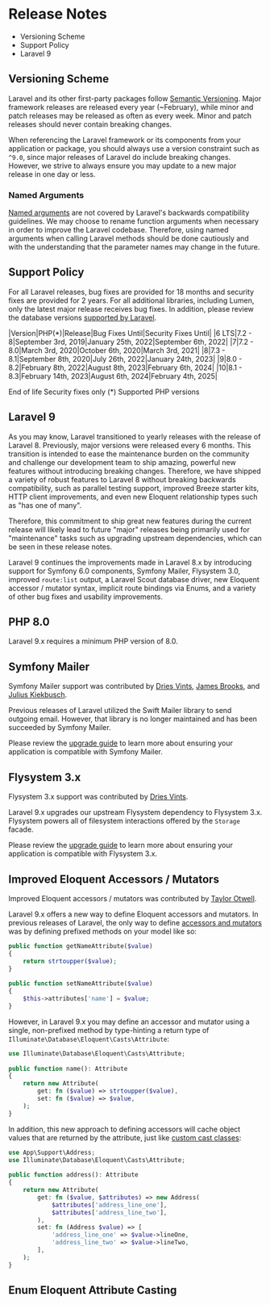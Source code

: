 # Release Notes

- Versioning Scheme
- Support Policy
- Laravel 9

## Versioning Scheme

Laravel and its other first-party packages follow [Semantic Versioning](https://semver.org/). Major framework releases are released every year (~February), while minor and patch releases may be released as often as every week. Minor and patch releases should never contain breaking changes.

When referencing the Laravel framework or its components from your application or package, you should always use a version constraint such as `^9.0`, since major releases of Laravel do include breaking changes. However, we strive to always ensure you may update to a new major release in one day or less.

### Named Arguments

[Named arguments](https://www.php.net/manual/en/functions.arguments.php#functions.named-arguments) are not covered by Laravel's backwards compatibility guidelines. We may choose to rename function arguments when necessary in order to improve the Laravel codebase. Therefore, using named arguments when calling Laravel methods should be done cautiously and with the understanding that the parameter names may change in the future.

## Support Policy

For all Laravel releases, bug fixes are provided for 18 months and security fixes are provided for 2 years. For all additional libraries, including Lumen, only the latest major release receives bug fixes. In addition, please review the database versions [supported by Laravel](https://laravel.com/docs/9.x/database#introduction).

|Version|PHP(*)|Release|Bug Fixes Until|Security Fixes Until|
|6 LTS|7.2 - 8|September 3rd, 2019|January 25th, 2022|September 6th, 2022|
|7|7.2 - 8.0|March 3rd, 2020|October 6th, 2020|March 3rd, 2021|
|8|7.3 - 8.1|September 8th, 2020|July 26th, 2022|January 24th, 2023|
|9|8.0 - 8.2|February 8th, 2022|August 8th, 2023|February 6th, 2024|
|10|8.1 - 8.3|February 14th, 2023|August 6th, 2024|February 4th, 2025|

End of life Security fixes only
(*) Supported PHP versions

## Laravel 9

As you may know, Laravel transitioned to yearly releases with the release of Laravel 8. Previously, major versions were released every 6 months. This transition is intended to ease the maintenance burden on the community and challenge our development team to ship amazing, powerful new features without introducing breaking changes. Therefore, we have shipped a variety of robust features to Laravel 8 without breaking backwards compatibility, such as parallel testing support, improved Breeze starter kits, HTTP client improvements, and even new Eloquent relationship types such as "has one of many".

Therefore, this commitment to ship great new features during the current release will likely lead to future "major" releases being primarily used for "maintenance" tasks such as upgrading upstream dependencies, which can be seen in these release notes.

Laravel 9 continues the improvements made in Laravel 8.x by introducing support for Symfony 6.0 components, Symfony Mailer, Flysystem 3.0, improved `route:list` output, a Laravel Scout database driver, new Eloquent accessor / mutator syntax, implicit route bindings via Enums, and a variety of other bug fixes and usability improvements.

## PHP 8.0

Laravel 9.x requires a minimum PHP version of 8.0.

## Symfony Mailer

Symfony Mailer support was contributed by [Dries Vints](https://github.com/driesvints), [James Brooks](https://laravel.com/docs/9.x/releases#versioning-scheme), and [Julius Kiekbusch](https://github.com/Jubeki).

Previous releases of Laravel utilized the Swift Mailer library to send outgoing email. However, that library is no longer maintained and has been succeeded by Symfony Mailer.

Please review the [upgrade guide](https://laravel.com/docs/9.x/upgrade#symfony-mailer) to learn more about ensuring your application is compatible with Symfony Mailer.

## Flysystem 3.x

Flysystem 3.x support was contributed by [Dries Vints](https://github.com/driesvints).

Laravel 9.x upgrades our upstream Flysystem dependency to Flysystem 3.x. Flysystem powers all of filesystem interactions offered by the `Storage` facade.

Please review the [upgrade guide](https://laravel.com/docs/9.x/upgrade#flysystem-3) to learn more about ensuring your application is compatible with Flysystem 3.x.

## Improved Eloquent Accessors / Mutators

Improved Eloquent accessors / mutators was contributed by [Taylor Otwell](https://github.com/taylorotwell).

Laravel 9.x offers a new way to define Eloquent accessors and mutators. In previous releases of Laravel, the only way to define [accessors and mutators](https://laravel.com/docs/9.x/eloquent-mutators#accessors-and-mutators) was by defining prefixed methods on your model like so:

```php
public function getNameAttribute($value)
{
    return strtoupper($value);
}
 
public function setNameAttribute($value)
{
    $this->attributes['name'] = $value;
}
```

However, in Laravel 9.x you may define an accessor and mutator using a single, non-prefixed method by type-hinting a return type of `Illuminate\Database\Eloquent\Casts\Attribute`:

```php
use Illuminate\Database\Eloquent\Casts\Attribute;
 
public function name(): Attribute
{
    return new Attribute(
        get: fn ($value) => strtoupper($value),
        set: fn ($value) => $value,
    );
}
```

In addition, this new approach to defining accessors will cache object values that are returned by the attribute, just like [custom cast classes](https://laravel.com/docs/9.x/eloquent-mutators#custom-casts):

```php
use App\Support\Address;
use Illuminate\Database\Eloquent\Casts\Attribute;
 
public function address(): Attribute
{
    return new Attribute(
        get: fn ($value, $attributes) => new Address(
            $attributes['address_line_one'],
            $attributes['address_line_two'],
        ),
        set: fn (Address $value) => [
            'address_line_one' => $value->lineOne,
            'address_line_two' => $value->lineTwo,
        ],
    );
}
```

## Enum Eloquent Attribute Casting